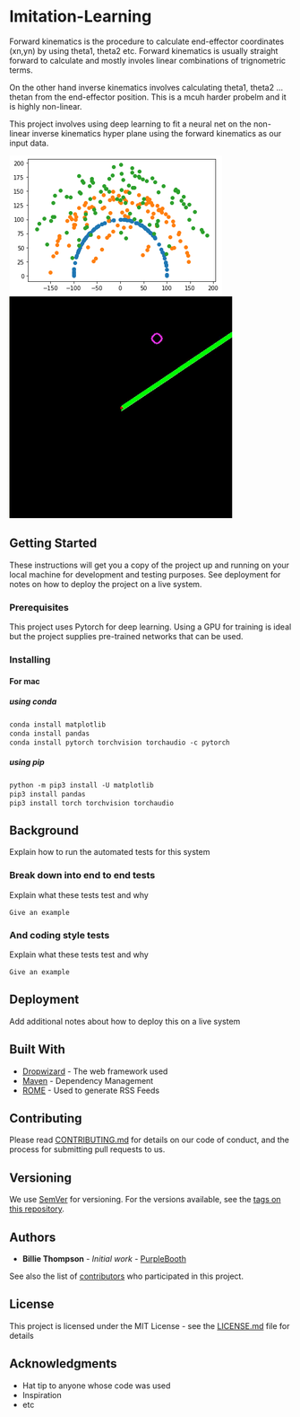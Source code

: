 # Imitation-Learning

Forward kinematics is the procedure to calculate end-effector coordinates (xn,yn) by using theta1, theta2 etc. Forward kinematics is usually straight forward to calculate and mostly involes linear combinations of trignometric terms.

On the other hand inverse kinematics involves calculating theta1, theta2 ... thetan from the end-effector position. This is a mcuh harder probelm and it is highly non-linear. 

This project involves using deep learning to fit a neural net on the non-linear inverse kinematics hyper plane using the forward kinematics as our input data. 
 
![Inverse Kinematics being predicted](images/sample.png)
![Inverse Kinematics being predicted](images/three_link_arm.gif)



## Getting Started

These instructions will get you a copy of the project up and running on your local machine for development and testing purposes. See deployment for notes on how to deploy the project on a live system.

### Prerequisites

This project uses Pytorch for deep learning. Using a GPU for training is ideal but the project supplies pre-trained networks that can be used.


### Installing

#### For mac
##### using conda
```
conda install matplotlib
conda install pandas
conda install pytorch torchvision torchaudio -c pytorch
```
##### using pip
```
python -m pip3 install -U matplotlib
pip3 install pandas
pip3 install torch torchvision torchaudio
```

## Background

Explain how to run the automated tests for this system

### Break down into end to end tests

Explain what these tests test and why

```
Give an example
```

### And coding style tests

Explain what these tests test and why

```
Give an example
```

## Deployment

Add additional notes about how to deploy this on a live system

## Built With

* [Dropwizard](http://www.dropwizard.io/1.0.2/docs/) - The web framework used
* [Maven](https://maven.apache.org/) - Dependency Management
* [ROME](https://rometools.github.io/rome/) - Used to generate RSS Feeds

## Contributing

Please read [CONTRIBUTING.md](https://gist.github.com/PurpleBooth/b24679402957c63ec426) for details on our code of conduct, and the process for submitting pull requests to us.

## Versioning

We use [SemVer](http://semver.org/) for versioning. For the versions available, see the [tags on this repository](https://github.com/your/project/tags). 

## Authors

* **Billie Thompson** - *Initial work* - [PurpleBooth](https://github.com/PurpleBooth)

See also the list of [contributors](https://github.com/your/project/contributors) who participated in this project.

## License

This project is licensed under the MIT License - see the [LICENSE.md](LICENSE.md) file for details

## Acknowledgments

* Hat tip to anyone whose code was used
* Inspiration
* etc

